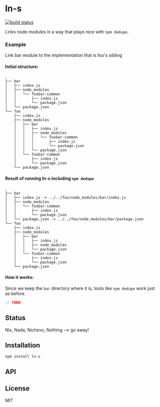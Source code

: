 # ln-s
[![build status](https://secure.travis-ci.org/thlorenz/ln-s.png)](http://travis-ci.org/thlorenz/ln-s)

Links node modules in a way that plays nice with `npm dedupe`.

### Example 

Link bar module to the implementation that is foo's sibling

#### Initial structure:

```
.
├── bar
│   ├── index.js
│   ├── node_modules
│   │   └── foobar-common
│   │       ├── index.js
│   │       └── package.json
│   └── package.json
└── foo
    ├── index.js
    ├── node_modules
    │   ├── bar
    │   │   ├── index.js
    │   │   ├── node_modules
    │   │   │   └── foobar-common
    │   │   │       ├── index.js
    │   │   │       └── package.json
    │   │   └── package.json
    │   └── foobar-common
    │       ├── index.js
    │       └── package.json
    └── package.json
```

#### Result of running ln-s including `npm dedupe`

```
.
├── bar
│   ├── index.js -> ../../foo/node_modules/bar/index.js
│   ├── node_modules
│   │   └── foobar-common
│   │       ├── index.js
│   │       └── package.json
│   └── package.json -> ../../foo/node_modules/bar/package.json
└── foo
    ├── index.js
    ├── node_modules
    │   ├── bar
    │   │   ├── index.js
    │   │   ├── node_modules
    │   │   └── package.json
    │   └── foobar-common
    │       ├── index.js
    │       └── package.json
    └── package.json
```

#### How it works:

Since we keep the `bar` directory where it is, tools like `npm dedupe` work just as before.

```js
// TODO
```

## Status

Nix, Nada, Nichevo, Nothing --> go away!

## Installation

    npm install ln-s

## API


## License

MIT
